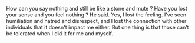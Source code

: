 How can you say nothing and still be like a stone and mute ? Have you lost your sense and you feel nothing ? He said. Yes, I lost the feeling. I’ve seen humiliation and hatred and disrespect, and I lost the connection with other individuals that it doesn't impact me either. But one thing is that those can’t be tolerated when I did it for me and myself.   

